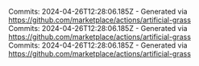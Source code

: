Commits: 2024-04-26T12:28:06.185Z - Generated via https://github.com/marketplace/actions/artificial-grass
<br>
Commits: 2024-04-26T12:28:06.185Z - Generated via https://github.com/marketplace/actions/artificial-grass
<br>
Commits: 2024-04-26T12:28:06.185Z - Generated via https://github.com/marketplace/actions/artificial-grass
<br>
